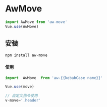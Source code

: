 # AwMove

```javascript
import AwMove from 'aw-move'
Vue.use(AwMove)
```

## 安装

```javascript
npm install aw-move
```

#### 使用

```js
import  AwMove  from 'aw-{{kebabCase name}}'

Vue.use(move)

// 自定义指令使用
v-move='.header'
```
